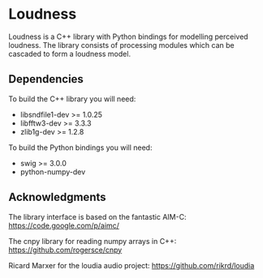 Loudness
========

Loudness is a C++ library with Python bindings for modelling perceived loudness. 
The library consists of processing modules which can be cascaded to form a loudness model.

## Dependencies

To build the C++ library you will need:
  - libsndfile1-dev >= 1.0.25
  - libfftw3-dev >= 3.3.3
  - zlib1g-dev >= 1.2.8

To build the Python bindings you will need:
  - swig >= 3.0.0
  - python-numpy-dev

## Acknowledgments 

The library interface is based on the fantastic AIM-C:
https://code.google.com/p/aimc/

The cnpy library for reading numpy arrays in C++:
https://github.com/rogersce/cnpy

Ricard Marxer for the loudia audio project:
https://github.com/rikrd/loudia
